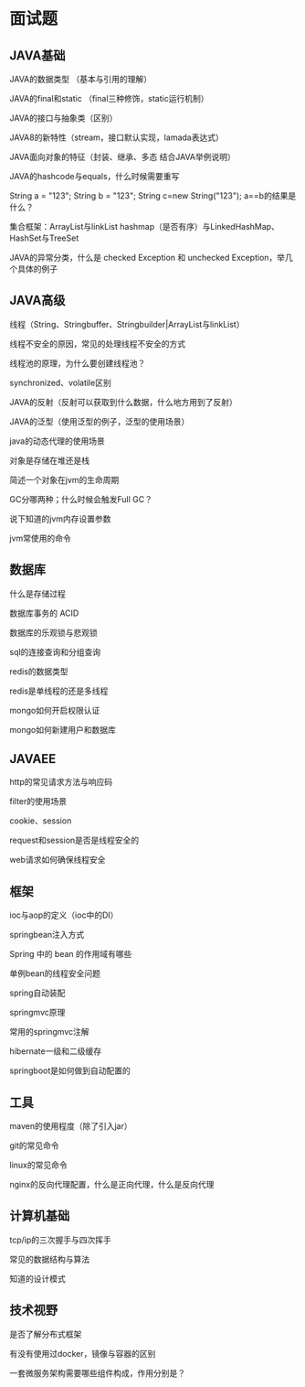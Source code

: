 # 面试题

## JAVA基础

JAVA的数据类型 （基本与引用的理解）

JAVA的final和static （final三种修饰，static运行机制）

JAVA的接口与抽象类（区别）

JAVA8的新特性（stream，接口默认实现，lamada表达式）

JAVA面向对象的特征（封装、继承、多态 结合JAVA举例说明）

JAVA的hashcode与equals，什么时候需要重写 

String a = "123"; String b = "123"; String c=new String("123");  a==b的结果是什么？

集合框架：ArrayList与linkList hashmap（是否有序）与LinkedHashMap、HashSet与TreeSet

JAVA的异常分类，什么是 checked Exception 和 unchecked Exception，举几个具体的例子

## JAVA高级

线程（String、Stringbuffer、Stringbuilder|ArrayList与linkList）

线程不安全的原因，常见的处理线程不安全的方式

线程池的原理，为什么要创建线程池？

synchronized、volatile区别

JAVA的反射（反射可以获取到什么数据，什么地方用到了反射）

JAVA的泛型（使用泛型的例子，泛型的使用场景）

java的动态代理的使用场景

对象是存储在堆还是栈

简述一个对象在jvm的生命周期

GC分哪两种；什么时候会触发Full GC？

说下知道的jvm内存设置参数

jvm常使用的命令

## 数据库

什么是存储过程

数据库事务的 ACID 

数据库的乐观锁与悲观锁

sql的连接查询和分组查询

redis的数据类型

redis是单线程的还是多线程

mongo如何开启权限认证

mongo如何新建用户和数据库

## JAVAEE

http的常见请求方法与响应码

filter的使用场景

cookie、session

request和session是否是线程安全的

web请求如何确保线程安全

## 框架

ioc与aop的定义（ioc中的DI）

springbean注入方式

Spring 中的 bean 的作用域有哪些

单例bean的线程安全问题

spring自动装配

springmvc原理

常用的springmvc注解

hibernate一级和二级缓存

springboot是如何做到自动配置的

## 工具

maven的使用程度（除了引入jar）

git的常见命令

linux的常见命令

nginx的反向代理配置，什么是正向代理，什么是反向代理

## 计算机基础

tcp/ip的三次握手与四次挥手

常见的数据结构与算法

知道的设计模式

## 技术视野

是否了解分布式框架

有没有使用过docker，镜像与容器的区别

一套微服务架构需要哪些组件构成，作用分别是？







